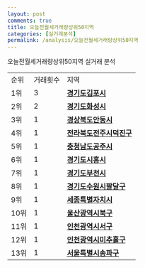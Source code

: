 ```yaml
---
layout: post
comments: true
title: 오늘전월세거래량상위50지역
categories: [실거래분석]
permalink: /analysis/오늘전월세거래량상위50지역
---
```


오늘전월세거래량상위50지역 실거래 분석

<table>
  <tr>
    <td>순위</td>
    <td>거래횟수</td>
    <td>지역</td>
  </tr>

  <tr>
    <td>1위</td>
    <td>3</td>
    <td colspan="4" style="font-weight: bold;"><a href="/apt/경기도김포시">경기도김포시 </a></td>
  </tr>

  <tr>
    <td>2위</td>
    <td>2</td>
    <td colspan="4" style="font-weight: bold;"><a href="/apt/경기도화성시">경기도화성시 </a></td>
  </tr>

  <tr>
    <td>3위</td>
    <td>1</td>
    <td colspan="4" style="font-weight: bold;"><a href="/apt/경상북도안동시">경상북도안동시 </a></td>
  </tr>

  <tr>
    <td>4위</td>
    <td>1</td>
    <td colspan="4" style="font-weight: bold;"><a href="/apt/전라북도전주시덕진구">전라북도전주시덕진구 </a></td>
  </tr>

  <tr>
    <td>5위</td>
    <td>1</td>
    <td colspan="4" style="font-weight: bold;"><a href="/apt/충청남도공주시">충청남도공주시 </a></td>
  </tr>

  <tr>
    <td>6위</td>
    <td>1</td>
    <td colspan="4" style="font-weight: bold;"><a href="/apt/경기도시흥시">경기도시흥시 </a></td>
  </tr>

  <tr>
    <td>7위</td>
    <td>1</td>
    <td colspan="4" style="font-weight: bold;"><a href="/apt/경기도부천시">경기도부천시 </a></td>
  </tr>

  <tr>
    <td>8위</td>
    <td>1</td>
    <td colspan="4" style="font-weight: bold;"><a href="/apt/경기도수원시팔달구">경기도수원시팔달구 </a></td>
  </tr>

  <tr>
    <td>9위</td>
    <td>1</td>
    <td colspan="4" style="font-weight: bold;"><a href="/apt/세종특별자치시">세종특별자치시 </a></td>
  </tr>

  <tr>
    <td>10위</td>
    <td>1</td>
    <td colspan="4" style="font-weight: bold;"><a href="/apt/울산광역시북구">울산광역시북구 </a></td>
  </tr>

  <tr>
    <td>11위</td>
    <td>1</td>
    <td colspan="4" style="font-weight: bold;"><a href="/apt/인천광역시서구">인천광역시서구 </a></td>
  </tr>

  <tr>
    <td>12위</td>
    <td>1</td>
    <td colspan="4" style="font-weight: bold;"><a href="/apt/인천광역시미추홀구">인천광역시미추홀구 </a></td>
  </tr>

  <tr>
    <td>13위</td>
    <td>1</td>
    <td colspan="4" style="font-weight: bold;"><a href="/apt/서울특별시송파구">서울특별시송파구 </a></td>
  </tr>

</table>
